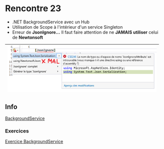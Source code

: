 # Rencontre 23

- .NET BackgroundService avec un Hub
- Utilisation de Scope à l'intérieur d'un service Singleton
- Erreur de **JsonIgnore...** Il faut faire attention de ne **JAMAIS utiliser** celui de **Newtonsoft**

|![Alt text](image.png)|
|-|

## Info

[BackgroundService](/info/BackgroundService)

### Exercices

[Exercice BackgroundService](/exercices/BackgroundService)
